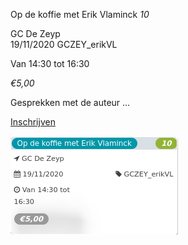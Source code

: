 Op de koffie met Erik Vlaminck *10*

GC De Zeyp  
19/11/2020 GCZEY\_erikVL  

Van 14:30 tot 16:30

*€5,00*

  

  

Gesprekken met de auteur ...

[Inschrijven](https://tickets.vgc.be/activity/subscribe/GCZEY_erikVL)

![](53413.png)